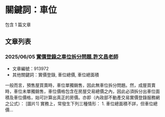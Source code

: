 # 關鍵詞：車位

包含 1 篇文章

## 文章列表

### 2025/06/05 [實價登錄之車位拆分問題,許文昌老師](../../articles/913972_%E5%AF%A6%E5%83%B9%E7%99%BB%E9%8C%84%E4%B9%8B%E8%BB%8A%E4%BD%8D%E6%8B%86%E5%88%86%E5%95%8F%E9%A1%8C%2C%E8%A8%B1%E6%96%87%E6%98%8C%E8%80%81%E5%B8%AB.md)
- 文章編號：913972
- 其他關鍵詞：實價登錄, 車位總價, 車位總面積

一般而言，預售屋買賣時，車位單獨銷售，因此無車位拆分問題。然，成屋買賣時，車位未單獨銷售，車位價格包含在房屋交易總價之內，因此必須拆分出車位面積及車位價格，始可計算出真正的房價。亦即（內政部不動產交易實價登錄服務網之公式）： [圖片1] 實務上，常發生下列三種情形： 1. 車位總面積不詳，但車位總價...
